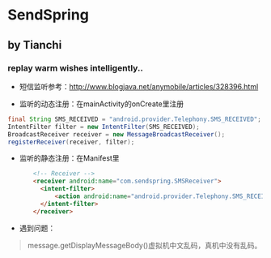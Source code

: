 SendSpring
==========
   by Tianchi
----------
### replay warm wishes intelligently..

 * 短信监听参考：http://www.blogjava.net/anymobile/articles/328396.html

 * 监听的动态注册：在mainActivity的onCreate里注册

```java
final String SMS_RECEIVED = "android.provider.Telephony.SMS_RECEIVED";
IntentFilter filter = new IntentFilter(SMS_RECEIVED);
BroadcastReceiver receiver = new MessageBroadcastReceiver();
registerReceiver(receiver, filter);
```

 * 监听的静态注册：在Manifest里

``` html
       <!-- Receiver -->
       <receiver android:name="com.sendspring.SMSReceiver">
         <intent-filter>
             <action android:name="android.provider.Telephony.SMS_RECEIVED" />
         </intent-filter>
       </receiver>
```


 * 遇到问题：
 >message.getDisplayMessageBody()虚拟机中文乱码，真机中没有乱码。
